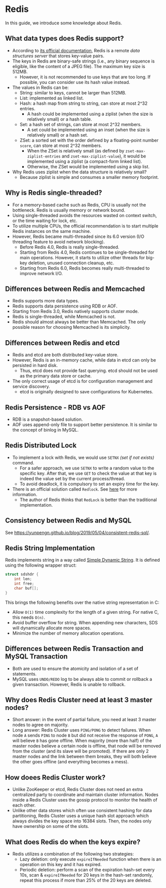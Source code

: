 # Redis

In this guide, we introduce some knowledge about Redis.

## What data types does Redis support?

- According to [its official documentation](https://redis.io/topics/data-types-intro), Redis is a remote _data structures server_ that stores key-value pairs.
- The keys in Redis are binary-safe strings (i.e., any binary sequence is eligible, like the content of a JPEG file). The maximum key size is 512MB.
    - However, it is not recommended to use keys that are too long. If possible, you can consider use its hash value instead.
- The values in Redis can be:
    - String: similar to keys, cannot be larger than 512MB.
    - List: implemented as linked list.
    - Hash: a hash map from string to string, can store at most 2^32 entries.
    	- A hash could be implemented using a ziplist (when the size is relatively small) or a hash table.
    - Set: a hash set of strings, can store at most 2^32 members.
    	- A set could be implemented using an inset (when the size is relatively small) or a hash set.
    - ZSet: a sorted set with the order defined by a floating-point number `score`, can store at most 2^32 members.
    	- When the ZSet is relatively small (as defined by `zset-max-ziplist-entries` and `zset-max-ziplist-value`), it would be implemented using a ziplist (a compact-form linked list).
    	- Otherwise, the ZSet would be implemented using a skip list.
- Why Redis uses ziplist when the data structure is relatively small?
    - Because ziplist is simple and consumes a smaller memory footprint.

## Why is Redis single-threaded?

- For a memory-based cache such as Redis, CPU is usually not the bottleneck. Redis is usually memory or network bound.
- Using single-threaded avoids the resources wasted on context switch, or the time waiting for lock, etc.
- To utilize multiple CPUs, the official recommendation is to start multiple Redis instances on the same machine.
- However, Redis became multi-threaded since its 6.0 version (I/O threading feature to avoid network blocking).
    - Before Redis 4.0, Redis is really single-threaded.
    - Starting from Redis 4.0, Redis continues to be single-threaded for main operations. However, it starts to utilize other threads for big-key deletion, unused connection cleanup, etc.
    - Starting from Redis 6.0, Redis becomes really multi-threaded to improve network I/O.

## Differences between Redis and Memcached

- Redis supports more data types.
- Redis supports data persistence using RDB or AOF.
- Starting from Redis 3.0, Redis natively supports cluster mode.
- Redis is single-threaded, while Memcached is not.
- Redis should almost always be better than Memcached. The only possible reason for choosing Memcached is its simplicity.

## Differences between Redis and etcd

- Redis and etcd are both distributed key-value store.
- However, Redis is an in-memory cache, while data in etcd can only be persisted in hard disk.
	- Thus, etcd does not provide fast querying. etcd should not be used as the primary data store or cache.
- The only correct usage of etcd is for configuration management and service discovery.
	- etcd is originally designed to save configurations for Kubernetes.

## Redis Persistence - RDB vs AOF

- RDB is a snapshot-based solution.
- AOF uses append-only file to support better persistence. It is similar to the concept of binlog in MySQL.

## Redis Distributed Lock

- To implement a lock with Redis, we would use `SETNX` _(set if not exists)_ command.
	- For a safer approach, we use `SETNX` to write a random value to the specific key. After that, we use `GET` to check the value at that key is indeed the value set by the current process/thread.
	- To avoid deadlock, it is compulsory to set an expiry time for the key.
- There is an official solution called `Redlock`. See [here](https://redis.io/topics/distlock) for more information.
	- The author of Redis thinks that `RedLock` is better than the traditional implementation.

## Consistency between Redis and MySQL

See https://yunpengn.github.io/blog/2019/05/04/consistent-redis-sql/.

## Redis String Implementation

Redis implements string in a way called [Simple Dynamic String](https://github.com/antirez/sds). It is defined using the following wrapper struct:

```cpp
struct sdshdr {
    int len;
    int free;
    char buf[];
}
```

This brings the following benefits over the native string representation in C:

- Allow `O(1)` time complexity for the length of a given string. For native C, this needs `O(n)`.
- Avoid buffer overflow for string. When appending new characters, SDS will dynamically allocate more spaces.
- Minimize the number of memory allocation operations.

## Differences between Redis Transaction and MySQL Transaction

- Both are used to ensure the atomicity and isolation of a set of statements.
- MySQL uses `UNDO/REDO` log to be always able to commit or rollback a given transaction. However, Redis is unable to rollback.

## Why does Redis Cluster need at least 3 master nodes?

- Short answer: in the event of partial failure, you need at least 3 master nodes to agree on majority.
- Long answer: Redis Cluster uses `PING/PONG` to detect failures. When node `A` sends `PING` to node `B` but did not receive the response of `PONG`, `A` will believe `B` has gone offline. When majority (more than half) of the master nodes believe a certain node is offline, that node will be removed from the cluster (and its slave will be promoted). If there are only 2 master nodes and the link between them breaks, they will both believe the other goes offline (and everything becomes a mess).

## How doees Redis Cluster work?

- Unlike ZooKeeper or etcd, Redis Cluster does not need an extra centralized party to coordinate and maintain cluster information. Nodes inside a Redis Cluster uses the gossip protocol to monitor the health of each other.
- Unlike other data stores which often use consistent hashing for data partitioning, Redis Cluster uses a unique hash slot approach which always divides the key space into 16384 slots. Then, the nodes only have ownership on some of the slots.

## What does Redis do when the keys expire?

- Redis utilizes a combination of the following two strategies:
    - Lazy deletion: only execute `expireIfNeeded` function when there is an operation on this key and it has expired.
    - Periodic deletion: perform a scan of the expiration hash-set every 10s, scan & `expireIfNeeded` for 20 keys in the hash-set randomly, repeat this process if more than 25% of the 20 keys are deleted.

